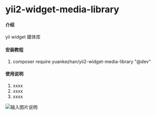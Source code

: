 # yii2-widget-media-library

#### 介绍
yii widget 媒体库

#### 安装教程

1.  composer require yuankezhan/yii2-widget-media-library "@dev"


#### 使用说明

1.  xxxx
2.  xxxx
3.  xxxx


![输入图片说明](https://images.gitee.com/uploads/images/2021/1112/152207_d49e09d6_782530.png "微信图片_20211112144323.png")
